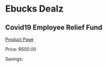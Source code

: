 
# Ebucks Dealz
## Covid19 Employee Relief Fund
[Product Page](https://www.ebucks.com/web/shop/productSelected.do?prodId=1082414389&catId=365579701)

Price: R500.00

Savings: 


	